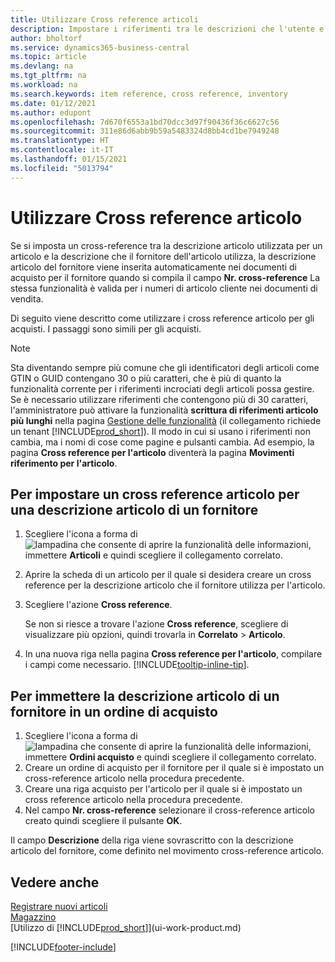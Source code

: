 ```yaml
---
title: Utilizzare Cross reference articoli
description: Impostare i riferimenti tra le descrizioni che l'utente e il fornitore utilizzano per un articolo in modo da poter inserire la descrizione dell'articolo del fornitore nei documenti di acquisto.
author: bholtorf
ms.service: dynamics365-business-central
ms.topic: article
ms.devlang: na
ms.tgt_pltfrm: na
ms.workload: na
ms.search.keywords: item reference, cross reference, inventory
ms.date: 01/12/2021
ms.author: edupont
ms.openlocfilehash: 7d670f6553a1bd70dcc3d97f90436f36c6627c56
ms.sourcegitcommit: 311e86d6abb9b59a5483324d8bb4cd1be7949248
ms.translationtype: HT
ms.contentlocale: it-IT
ms.lasthandoff: 01/15/2021
ms.locfileid: "5013794"
---
```

# <a name="use-item-cross-references"></a>Utilizzare Cross reference articolo
Se si imposta un cross-reference tra la descrizione articolo utilizzata per un articolo e la descrizione che il fornitore dell'articolo utilizza, la descrizione articolo del fornitore viene inserita automaticamente nei documenti di acquisto per il fornitore quando si compila il campo **Nr. cross-reference**   La stessa funzionalità è valida per i numeri di articolo cliente nei documenti di vendita.

Di seguito viene descritto come utilizzare i cross reference articolo per gli acquisti. I passaggi sono simili per gli acquisti.

> [!NOTE]
> Sta diventando sempre più comune che gli identificatori degli articoli come GTIN o GUID contengano 30 o più caratteri, che è più di quanto la funzionalità corrente per i riferimenti incrociati degli articoli possa gestire. Se è necessario utilizzare riferimenti che contengono più di 30 caratteri, l'amministratore può attivare la funzionalità **scrittura di riferimenti articolo più lunghi** nella pagina [Gestione delle funzionalità](https://businesscentral.dynamics.com/?page=2610) (il collegamento richiede un tenant [!INCLUDE[prod_short](includes/prod_short.md)]). Il modo in cui si usano i riferimenti non cambia, ma i nomi di cose come pagine e pulsanti cambia. Ad esempio, la pagina **Cross reference per l'articolo** diventerà la pagina **Movimenti riferimento per l'articolo**.

## <a name="to-set-up-an-item-cross-reference-to-a-vendors-item-description"></a>Per impostare un cross reference articolo per una descrizione articolo di un fornitore

1. Scegliere l'icona a forma di ![lampadina che consente di aprire la funzionalità delle informazioni](media/ui-search/search_small.png "Informazioni sull'operazione che si desidera eseguire"), immettere **Articoli** e quindi scegliere il collegamento correlato.
2. Aprire la scheda di un articolo per il quale si desidera creare un cross reference per la descrizione articolo che il fornitore utilizza per l'articolo.
3. Scegliere l'azione **Cross reference**.

     Se non si riesce a trovare l'azione **Cross reference**, scegliere di visualizzare più opzioni, quindi trovarla in **Correlato** > **Articolo**.
  
4. In una nuova riga nella pagina **Cross reference per l'articolo**, compilare i campi come necessario. [!INCLUDE[tooltip-inline-tip](includes/tooltip-inline-tip_md.md)].

## <a name="to-enter-a-vendors-item-description-on-a-purchase-order"></a>Per immettere la descrizione articolo di un fornitore in un ordine di acquisto

1. Scegliere l'icona a forma di ![lampadina che consente di aprire la funzionalità delle informazioni](media/ui-search/search_small.png "Informazioni sull'operazione che si desidera eseguire"), immettere **Ordini acquisto** e quindi scegliere il collegamento correlato.
2. Creare un ordine di acquisto per il fornitore per il quale si è impostato un cross-reference articolo nella procedura precedente.
3. Creare una riga acquisto per l'articolo per il quale si è impostato un cross reference articolo nella procedura precedente.
4. Nel campo **Nr. cross-reference** selezionare il cross-reference articolo creato quindi scegliere il pulsante **OK**.

Il campo **Descrizione** della riga viene sovrascritto con la descrizione articolo del fornitore, come definito nel movimento cross-reference articolo.

## <a name="see-also"></a>Vedere anche
[Registrare nuovi articoli](inventory-how-register-new-items.md)  
[Magazzino](inventory-manage-inventory.md)  
[Utilizzo di [!INCLUDE[prod_short](includes/prod_short.md)]](ui-work-product.md)


[!INCLUDE[footer-include](includes/footer-banner.md)]